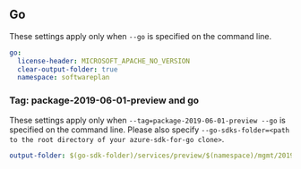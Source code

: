 ## Go

These settings apply only when `--go` is specified on the command line.

```yaml $(go)
go:
  license-header: MICROSOFT_APACHE_NO_VERSION
  clear-output-folder: true
  namespace: softwareplan
```

### Tag: package-2019-06-01-preview and go

These settings apply only when `--tag=package-2019-06-01-preview --go` is specified on the command line.
Please also specify `--go-sdks-folder=<path to the root directory of your azure-sdk-for-go clone>`.

```yaml $(tag) == 'package-2019-06-01-preview' && $(go)
output-folder: $(go-sdk-folder)/services/preview/$(namespace)/mgmt/2019-06-01-preview/$(namespace)
```

